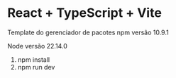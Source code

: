 # React + TypeScript + Vite

Template do gerenciador de pacotes npm versão 10.9.1

Node versão 22.14.0

1. npm install
2. npm run dev
